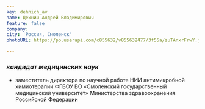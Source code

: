 ```yaml
---
key: dehnich_av
name: Дехнич Андрей Владимирович
feature: false
company: 
city: 'Россия, Смоленск'
photoURL: https://pp.userapi.com/c855632/v855632477/3f55a/zuTAnxrFrwY.jpg

---
```


### *кандидат медицинских наук*

- заместитель директора по научной работе НИИ антимикробной химиотерапии ФГБОУ ВО «Смоленский государственный медицинский университет» Министерства здравоохранения Российской Федерации